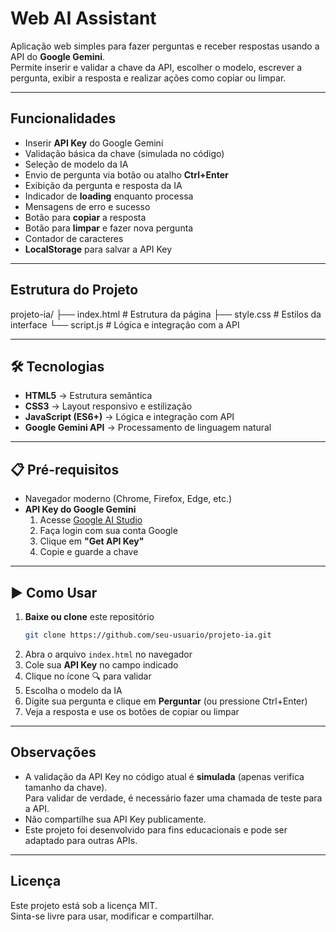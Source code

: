 # Web AI Assistant

Aplicação web simples para fazer perguntas e receber respostas usando a API do **Google Gemini**.  
Permite inserir e validar a chave da API, escolher o modelo, escrever a pergunta, exibir a resposta e realizar ações como copiar ou limpar.

---

## Funcionalidades

- Inserir **API Key** do Google Gemini
- Validação básica da chave (simulada no código)
- Seleção de modelo da IA
- Envio de pergunta via botão ou atalho **Ctrl+Enter**
- Exibição da pergunta e resposta da IA
- Indicador de **loading** enquanto processa
- Mensagens de erro e sucesso
- Botão para **copiar** a resposta
- Botão para **limpar** e fazer nova pergunta
- Contador de caracteres
- **LocalStorage** para salvar a API Key

---

## Estrutura do Projeto

projeto-ia/
├── index.html # Estrutura da página
├── style.css # Estilos da interface
└── script.js # Lógica e integração com a API


---

## 🛠 Tecnologias

- **HTML5** → Estrutura semântica
- **CSS3** → Layout responsivo e estilização
- **JavaScript (ES6+)** → Lógica e integração com API
- **Google Gemini API** → Processamento de linguagem natural

---

## 📋 Pré-requisitos

- Navegador moderno (Chrome, Firefox, Edge, etc.)
- **API Key do Google Gemini**
    1. Acesse [Google AI Studio](https://aistudio.google.com/apikey)
    2. Faça login com sua conta Google
    3. Clique em **"Get API Key"**
    4. Copie e guarde a chave

---

## ▶ Como Usar

1. **Baixe ou clone** este repositório
    ```bash
    git clone https://github.com/seu-usuario/projeto-ia.git
    ```
2. Abra o arquivo `index.html` no navegador
3. Cole sua **API Key** no campo indicado
4. Clique no ícone 🔍 para validar
5. Escolha o modelo da IA
6. Digite sua pergunta e clique em **Perguntar** (ou pressione Ctrl+Enter)
7. Veja a resposta e use os botões de copiar ou limpar

---

##  Observações

- A validação da API Key no código atual é **simulada** (apenas verifica tamanho da chave).  
  Para validar de verdade, é necessário fazer uma chamada de teste para a API.
- Não compartilhe sua API Key publicamente.
- Este projeto foi desenvolvido para fins educacionais e pode ser adaptado para outras APIs.

---

##  Licença

Este projeto está sob a licença MIT.  
Sinta-se livre para usar, modificar e compartilhar.
